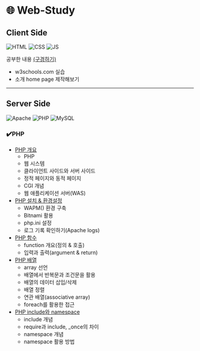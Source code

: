 # 🌐 Web-Study

## Client Side

![HTML](https://img.shields.io/badge/-HTML-orange?logo=HTML5)
![CSS](https://img.shields.io/badge/-CSS-blue?logo=CSS3)
![JS](https://img.shields.io/badge/-JavaScript-CC9900?logo=JavaScript)  

공부한 내용 [(구경하기)](/Client-side/)

- w3schools.com 실습
- 소개 home page 제작해보기

---

## Server Side

![Apache](https://img.shields.io/badge/-Apache-EC7063?logo=Apache)
![PHP](https://img.shields.io/badge/-PHP-9B59B6?logo=PHP)
![MySQL](https://img.shields.io/badge/-MySQL-85C1E9?logo=MySQL)


### ✔️PHP

- [PHP 개요](PHP/1-1.PHP개요.md)
  - PHP
  - 웹 시스템
  - 클라이언트 사이드와 서버 사이드
  - 정적 페이지와 동적 페이지
  - CGI 개념
  - 웹 애플리케이션 서버(WAS)
- [PHP 설치 & 환경설정](PHP/1-2.PHP설치+환경설정.md)
  - WAPM() 환경 구축
  - Bitnami 활용
  - php.ini 설정
  - 로그 기록 확인하기(Apache logs)
- [PHP 함수](PHP/3.PHP함수.md)
  - function 개요(정의 & 호출)
  - 입력과 출력(argument & return)
- [PHP 배열](PHP/4.PHP배열.md)
  - array 선언
  - 배열에서 반복문과 조건문을 활용
  - 배열의 데이터 삽입/삭제
  - 배열 정렬
  - 연관 배열(associative array)
  - foreach를 활용한 접근
- [PHP include와 namespace](PHP/5.PHP-include&namespace.md)
  - include 개념
  - require과 include, _once의 차이
  - namespace 개념
  - namespace 활용 방법